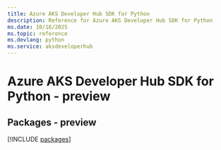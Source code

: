 ```yaml
---
title: Azure AKS Developer Hub SDK for Python
description: Reference for Azure AKS Developer Hub SDK for Python
ms.date: 10/16/2025
ms.topic: reference
ms.devlang: python
ms.service: aksdeveloperhub
---
```

# Azure AKS Developer Hub SDK for Python - preview
## Packages - preview
[!INCLUDE [packages](aks-developer-hub-index.md)]
